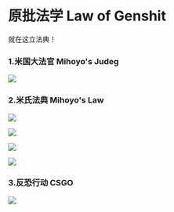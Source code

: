 # 原批法学 Law of Genshit

就在这立法典！

### 1.米国大法官 Mihoyo's Judeg

![](https://github.com/DreamingCats/GenshitJokes/raw/main/原批法学/米国大法官.jpg)

### 2.米氏法典  Mihoyo's Law

![](https://github.com/DreamingCats/GenshitJokes/raw/main/原批法学/米氏法典1.jpg)

![](https://github.com/DreamingCats/GenshitJokes/raw/main/原批法学/米氏法典2.jpg)

![](https://github.com/DreamingCats/GenshitJokes/raw/main/原批法学/米氏法典3.jpg)

![](https://github.com/DreamingCats/GenshitJokes/raw/main/原批法学/米氏法典4.jpg)


### 3.反恐行动   CSGO

![](https://github.com/DreamingCats/GenshitJokes/raw/main/原批法学/反恐行动.jpg)